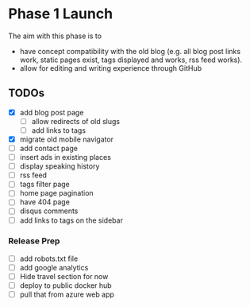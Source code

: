 # Phase 1 Launch

The aim with this phase is to

 - have concept compatibility with the old blog (e.g. all blog post links work, static pages exist, tags displayed 
 and works, rss feed works).
 - allow for editing and writing experience through GitHub
 
## TODOs

 - [x] add blog post page
    - [ ] allow redirects of old slugs
    - [ ] add links to tags
 - [x] migrate old mobile navigator 
 - [ ] add contact page
 - [ ] insert ads in existing places
 - [ ] display speaking history
 - [ ] rss feed
 - [ ] tags filter page
 - [ ] home page pagination
 - [ ] have 404 page
 - [ ] disqus comments
 - [ ] add links to tags on the sidebar
 
### Release Prep
 
 - [ ] add robots.txt file
 - [ ] add google analytics
 - [ ] Hide travel section for now
 - [ ] deploy to public docker hub
 - [ ] pull that from azure web app